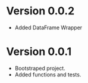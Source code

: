 # Version 0.0.2

- Added DataFrame Wrapper

# Version 0.0.1

- Bootstraped project.
- Added functions and tests.
